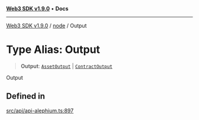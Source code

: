 [**Web3 SDK v1.9.0**](../../../README.md) • **Docs**

***

[Web3 SDK v1.9.0](../../../globals.md) / [node](../README.md) / Output

# Type Alias: Output

> **Output**: [`AssetOutput`](../interfaces/AssetOutput.md) \| [`ContractOutput`](../interfaces/ContractOutput.md)

Output

## Defined in

[src/api/api-alephium.ts:897](https://github.com/Mystic-Nayy/alephium-web3/blob/ee41f5e0e7d7fb0b155fe62f05b2ac03772895ca/packages/web3/src/api/api-alephium.ts#L897)
